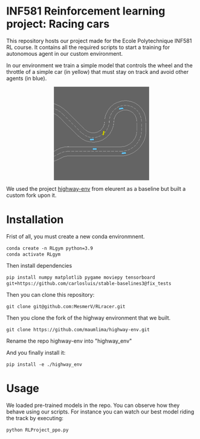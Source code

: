 # INF581 Reinforcement learning project: Racing cars

This repository hosts our project made for the Ecole Polytechnique INF581 RL course. It contains all the required scripts to start a training for autonomous agent in our custom environment.

In our environment we train a simple model that controls the wheel and the throttle of a simple car (in yellow) that must stay on track and avoid other agents (in blue).


<img src="img/racetrack-image.png"
     style=" display: block;
             margin-left: auto;
             margin-right: auto;
             width: 50%" />

We used the project [highway-env](https://github.com/eleurent/highway-env) from eleurent as a baseline but built a custom fork upon it.

# Installation
Frist of all, you must create a new conda environmnent. 

```
conda create -n RLgym python=3.9
conda activate RLgym
```


Then install dependencies
```
pip install numpy matplotlib pygame moviepy tensorboard git+https://github.com/carlosluis/stable-baselines3@fix_tests 
```

Then you can clone this repository:
```
git clone git@github.com:MesmerV/RLracer.git 
```

Then you clone the fork of the highway environment that we built.

```
git clone https://github.com/maumlima/highway-env.git
```

Rename the repo highway-env into "highway_env"

And you finally install it:

```
pip install -e ./highway_env
```

# Usage

We loaded pre-trained models in the repo. You can observe how they behave using our scripts.
For instance you can watch our best model riding the track by executing:

```
python RLProject_ppo.py
```
